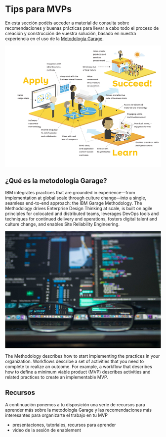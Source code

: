 # Tips para MVPs

En esta sección podéis acceder a material de consulta sobre recomendaciones y buenas prácticas para llevar a cabo todo el proceso de creación y construcción de vuestra solución, basado en nuestra experiencia en el uso de la [Metodología Garage](https://www.ibm.com/garage/method/). 

![Value propisition designb](../images/valueproposition.png)
## ¿Qué es la metodología Garage?

IBM integrates practices that are grounded in experience—from implementation at global scale through culture change—into a single, seamless end-to-end approach: the IBM Garage Methodology. The Methodology drives Enterprise Design Thinking at scale, is built on agile principles for colocated and distributed teams, leverages DevOps tools and techniques for continued delivery and operations, fosters digital talent and culture change, and enables Site Reliability Engineering.

![Garage method image](../images/challenge-image.jpg)

The Methodology describes how to start implementing the practices in your organization. Workflows describe a set of activities that you need to complete to realize an outcome. For example, a workflow that describes how to define a minimum viable product (MVP) describes activities and related practices to create an implementable MVP.
## Recursos

A continuación ponemos a tu disposición una serie de recursos para aprender más sobre la metodología Garage y las recomendaciones más interesantes para organizarte el trabajo en tu MVP 

* presentaciones, tutoriales, recursos para aprender
* video de la sesión de enablement
